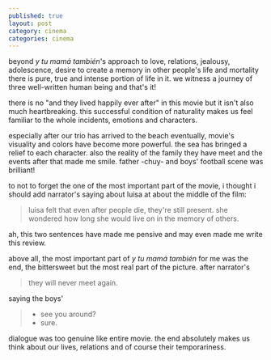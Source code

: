```yaml
---
published: true
layout: post
category: cinema
categories: cinema
---
```

beyond _y tu mamá también_'s approach to love, relations, jealousy, adolescence, desire to create a memory in other people's life and mortality there is pure, true and intense portion of life in it. we witness a journey of three well-written human being and that's it!

there is no "and they lived happily ever after" in this movie but it isn't also much heartbreaking. this successful condition of naturality makes us feel familiar to the whole incidents, emotions and characters.

especially after our trio has arrived to the beach eventually, movie's visuality and colors have become more powerful. the sea has bringed a relief to each character. also the reality of the family they have meet and the events after that made me smile. father -chuy- and boys'  football scene was brilliant!

to not to forget the one of the most important part of the movie, i thought i should add narrator's saying about luisa at about the middle of the film: 
 > luisa felt that even after people die, they're still present.
she wondered how long she would live on in the memory of others. 

ah, this two sentences have made me pensive and may even made me write this review.

above all, the most important part of _y tu mamá también_ for me was the end, the bittersweet but the most real part of the picture. 
after narrator's 
 > they will never meet again.

saying the boys' 
> - see you around?
> - sure.

dialogue was too genuine like entire movie. the end absolutely makes us think about our lives, relations and of course their temporariness.
